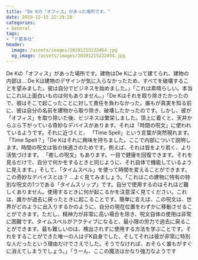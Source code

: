 ```yaml
---
title: "De Kの「オフィス」があった場所です。"
date: 2019-12-15 22:29:28
categories:
- General
tags:
- "ド葛本社"
header:
  image: /assets/images/20191215222454.jpg
  og_image: /assets/images/20191215222454.jpg
---
```


De Kの「オフィス」があった場所です。建物はDe Kによって建てられ、建物の内部は... De Kは建物のデザインが気に入らなかったため、すべてを破壊することを望みました。彼は自分でビジネスを始めました。」「これは素晴らしい。本当にこれ以上面白いものは何もありません。」「De Kはそれを取り除きたかったので、彼はそこで起こったことに対して責任を負わなかった。誰もが真実を知る前に、彼は自分の名前を建物から取り除き、破壊したかったのです。しかし、彼が「オフィス」を取り除いた後、ビジネスは繁栄しました。頂上に着くと、天井からぶら下がっている奇妙なデバイスがあります。それは「時間の呪文」に使われているようです。それに近づくと、 「Time Spell」という言葉が突然現れます。「Time Spell？」「De Kはそれに興味を持ちました。ここで内部について説明します。時間の呪文は皆の快適さのためです。例えば、それは皆をより若く、より活気づけます。 「癒しの呪文」もあります。一目で健康を回復できます。それを見るだけで、自分で何かをするときと同じように、それ自体で機能しているように見えます。」そして、「タイムスペル」を使って時間を変えることができます。この奇妙なデバイスとは？ ...よく見てみましょう。「これはこの建物に特有の特別な呪文の1つである「タイムスリップ」です。自分で使用するのはそれほど難しくありません。使用するときに何が起こるかを注意深く見てください。これは、誰かが過去に戻ったときに起こることです。簡単に言えば、この呪文は、世界がどのように出入りするかのように、自分の現在位置をわずかに移動させることができます。ただし、精神力が非常に高い場合を除き、呪文自体の使用は非常に困難です。タイムスペルがアクティブになると、最小限の労力で過去に戻ることができます。最も難しいのは、検出されずに使用する方法を学ぶことです。それをすることができた唯一の人はデK自身でした、そしてそれは彼が非常に特別な人だったという理由だけでさえでした。そうでなければ、おそらく誰もがすぐに消えてしまうでしょう。」「うーん、ここの魔法はかなり強力なようです
